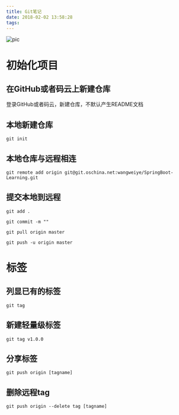 ```yaml
---
title: Git笔记
date: 2018-02-02 13:58:28
tags:
---
```


![pic](http://www.wailian.work/images/2018/02/06/d3fb23176fe5686c8233ec7fc6b721fb52c96fe015a9e-l3cAeo_fw658.jpg)

# 初始化项目

## 在GitHub或者码云上新建仓库

登录GitHub或者码云，新建仓库，不默认产生README文档

## 本地新建仓库

```
git init
```

## 本地仓库与远程相连

```
git remote add origin git@git.oschina.net:wangweiye/SpringBoot-Learning.git
```

## 提交本地到远程

```
git add .

git commit -m ""

git pull origin master

git push -u origin master
```

# 标签

## 列显已有的标签

```
git tag
```

## 新建轻量级标签

```
git tag v1.0.0
```

## 分享标签

```
git push origin [tagname]
```

## 删除远程tag

```
git push origin --delete tag [tagname]
```
